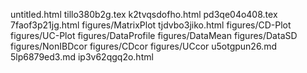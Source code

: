 untitled.html
tillo380b2g.tex
k2tvqsdofho.html
pd3qe04o408.tex
7faof3p21jg.html
figures/MatrixPlot
tjdvbo3jiko.html
figures/CD-Plot
figures/UC-Plot
figures/DataProfile
figures/DataMean
figures/DataSD
figures/NonIBDcor
figures/CDcor
figures/UCcor
u5otgpun26.md
5lp6879ed3.md
ip3v62qgq2o.html